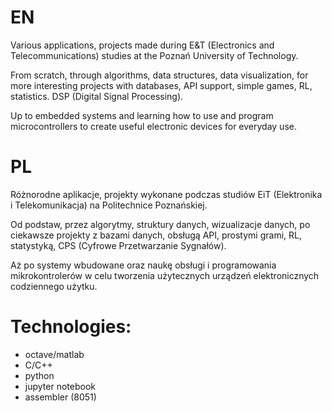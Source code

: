# EN

Various applications, projects made during E&T (Electronics and Telecommunications) studies at the Poznań University of Technology.

From scratch, through algorithms, data structures, data visualization, for more interesting projects with databases, API support, simple games, RL, statistics. DSP (Digital Signal Processing). 

Up to embedded systems and learning how to use and program microcontrollers to create useful electronic devices for everyday use. 

# PL

Różnorodne aplikacje, projekty wykonane podczas studiów EiT (Elektronika i Telekomunikacja) na Politechnice Poznańskiej.

Od podstaw, przez algorytmy, struktury danych, wizualizacje danych, po ciekawsze projekty z bazami danych, obsługą API, prostymi grami, RL, statystyką, CPS (Cyfrowe Przetwarzanie Sygnałów). 

Aż po systemy wbudowane oraz naukę obsługi i programowania mikrokontrolerów w celu tworzenia użytecznych urządzeń elektronicznych codziennego użytku.

# Technologies:
- octave/matlab
- C/C++
- python
- jupyter notebook
- assembler (8051)
